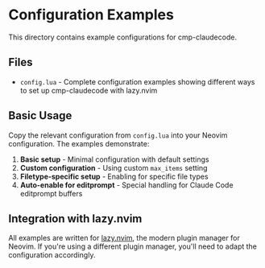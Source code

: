 # Configuration Examples

This directory contains example configurations for cmp-claudecode.

## Files

- `config.lua` - Complete configuration examples showing different ways to set up cmp-claudecode with lazy.nvim

## Basic Usage

Copy the relevant configuration from `config.lua` into your Neovim configuration. The examples demonstrate:

1. **Basic setup** - Minimal configuration with default settings
2. **Custom configuration** - Using custom `max_items` setting
3. **Filetype-specific setup** - Enabling for specific file types
4. **Auto-enable for editprompt** - Special handling for Claude Code editprompt buffers

## Integration with lazy.nvim

All examples are written for [lazy.nvim](https://github.com/folke/lazy.nvim), the modern plugin manager for Neovim. If you're using a different plugin manager, you'll need to adapt the configuration accordingly.